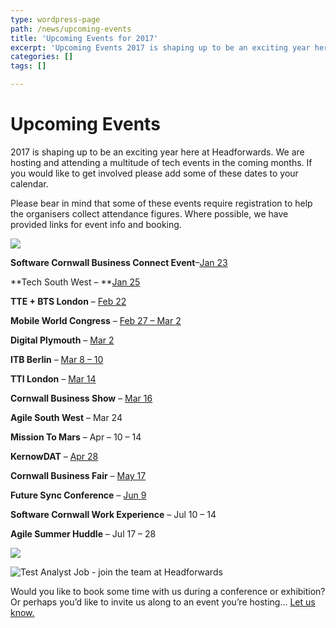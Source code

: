 ```yaml
---
type: wordpress-page
path: /news/upcoming-events
title: 'Upcoming Events for 2017'
excerpt: 'Upcoming Events 2017 is shaping up to be an exciting year here at Headforwards. We are hosting and attending a multitude of tech events in the coming months. If you would like to get involved please add some of these dates to your calendar. Please bear in mind that some of these events require registration …'
categories: []
tags: []

---
```

Upcoming Events
===============

2017 is shaping up to be an exciting year here at Headforwards. We are hosting and attending a multitude of tech events in the coming months. If you would like to get involved please add some of these dates to your calendar.

Please bear in mind that some of these events require registration to help the organisers collect attendance figures. Where possible, we have provided links for event info and booking.

![](//headforwards.com/wp-content/uploads/2017/02/IMG_2021-web-2000.jpg)

**Software Cornwall Business Connect Event**–[Jan 23](https://www.softwarecornwall.org/events-3/)

**Tech South West – **[Jan 25](https://www.techsouthwest.org.uk/)

**TTE + BTS London** – [Feb 22](http://www.traveltechnologyeurope.com/)

**Mobile World Congress** – [Feb 27 – Mar 2](https://www.mobileworldcongress.com/)

**Digital Plymouth** – [Mar 2](https://www.digitalplymouth.com/)

**ITB Berlin** – [Mar 8 – 10](http://www.itb-berlin.de/en/)

**TTI London** – [Mar 14](http://www.tti.org/)

**Cornwall Business Show** – [Mar 16](https://www.cornwallbusinessshow.co.uk/)

**Agile South West** – Mar 24

**Mission To Mars** – Apr – 10 – 14

**KernowDAT** – [Apr 28](https://kernowdat.co.uk/)

**Cornwall Business Fair** – [May 17](http://www.cornwallbusinessfair.co.uk/)

**Future Sync Conference** – [Jun 9](http://futuresync.co.uk/)

**Software Cornwall Work Experience** – Jul 10 – 14

**Agile Summer Huddle** – Jul 17 – 28

<section class="gallery">

![](//headforwards.com/wp-content/uploads/2017/01/IMG_2121-web-640.jpg)

![Test Analyst Job - join the team at Headforwards](//headforwards.com/wp-content/uploads/2016/06/SGP1737.jpg)

</section>

Would you like to book some time with us during a conference or exhibition? Or perhaps you’d like to invite us along to an event you’re hosting… [Let us know.](https://www.headforwards.com/contactus/)
